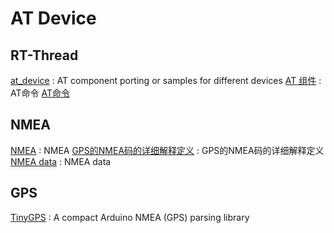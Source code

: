 # AT Device

## RT-Thread

[at_device](https://github.com/RT-Thread-packages/at_device) : AT component porting or samples for different devices 
[AT 组件](https://www.rt-thread.org/document/site/programming-manual/at/at/) : AT命令 
[AT命令](https://www.rt-thread.org/document/site/programming-manual/at/at/#at-client)



## NMEA

[NMEA](https://baike.baidu.com/item/NMEA/9812575?fr=aladdin) : NMEA 
[GPS的NMEA码的详细解释定义](https://blog.csdn.net/jickjiang/article/details/79086202) : GPS的NMEA码的详细解释定义 
[NMEA data](http://www.gpsinformation.org/dale/nmea.htm) : NMEA data 


## GPS

[TinyGPS](https://github.com/mikalhart/TinyGPS) : A compact Arduino NMEA (GPS) parsing library


